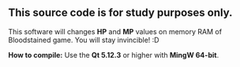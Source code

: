 ## This source code is for study purposes only.

This software will changes **HP** and **MP** values on memory RAM of Bloodstained game. You will stay invincible! :D

**How to compile:**
Use the **Qt 5.12.3** or higher with **MingW 64-bit**.